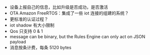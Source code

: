 - 设备上报自己的信息，比如升级是否成功，是否激活
- OTA Amazon FreeRTOS：集成了一些 iot 连接的组建的系统？
- 更标准的认证过程？
- iot shadow 有大小限制
- Qos 只支持 0 & 1
- message can be binary, but the Rules Engine can only act on JSON payload
- 消息按条计费，每条 5120 bytes